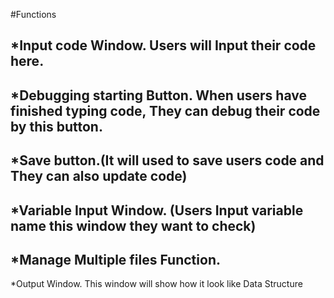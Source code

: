 #Functions
## *Input code Window. Users will Input their code here. 
## *Debugging starting Button. When users have finished typing code, They can debug their code by this button. 
## *Save button.(It will used to save users code and They can also update code)
## *Variable Input Window. (Users Input variable name this window they want to check)
## *Manage Multiple files Function.
*Output Window. This window will show how it look like Data Structure
